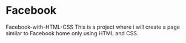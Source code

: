 # Facebook
Facebook-with-HTML-CSS
This is a project where i will create a page similar to Facebook home only using HTML and CSS.
